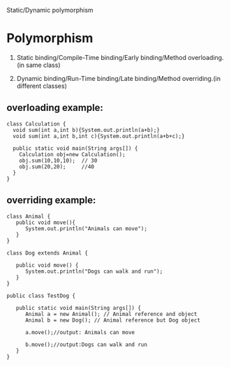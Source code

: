 Static/Dynamic polymorphism

# Polymorphism

1. Static binding/Compile-Time binding/Early binding/Method overloading.(in same class)

2. Dynamic binding/Run-Time binding/Late binding/Method overriding.(in different classes)

## overloading example:
```
class Calculation {  
  void sum(int a,int b){System.out.println(a+b);}  
  void sum(int a,int b,int c){System.out.println(a+b+c);}  

  public static void main(String args[]) {  
    Calculation obj=new Calculation();  
    obj.sum(10,10,10);  // 30
    obj.sum(20,20);     //40 
  }  
}  
```
## overriding example:
```
class Animal {    
   public void move(){
      System.out.println("Animals can move");
   }
}

class Dog extends Animal {

   public void move() {
      System.out.println("Dogs can walk and run");
   }
}

public class TestDog {

   public static void main(String args[]) {
      Animal a = new Animal(); // Animal reference and object
      Animal b = new Dog(); // Animal reference but Dog object

      a.move();//output: Animals can move

      b.move();//output:Dogs can walk and run
   }
}
```
